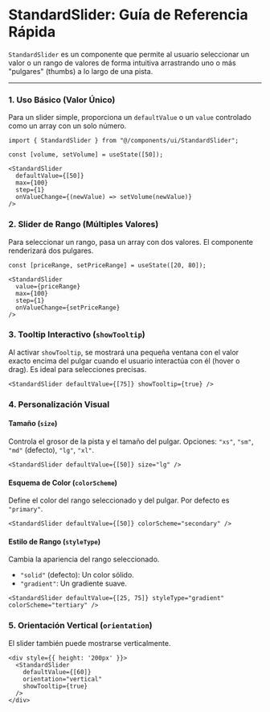 # StandardSlider: Guía de Referencia Rápida

`StandardSlider` es un componente que permite al usuario seleccionar un valor o un rango de valores de forma intuitiva arrastrando uno o más "pulgares" (thumbs) a lo largo de una pista.

---

### 1. Uso Básico (Valor Único)
Para un slider simple, proporciona un `defaultValue` o un `value` controlado como un array con un solo número.

```tsx
import { StandardSlider } from "@/components/ui/StandardSlider";

const [volume, setVolume] = useState([50]);

<StandardSlider 
  defaultValue={[50]}
  max={100}
  step={1}
  onValueChange={(newValue) => setVolume(newValue)}
/>
```

### 2. Slider de Rango (Múltiples Valores)
Para seleccionar un rango, pasa un array con dos valores. El componente renderizará dos pulgares.

```tsx
const [priceRange, setPriceRange] = useState([20, 80]);

<StandardSlider 
  value={priceRange}
  max={100}
  step={1}
  onValueChange={setPriceRange}
/>
```

### 3. Tooltip Interactivo (`showTooltip`)
Al activar `showTooltip`, se mostrará una pequeña ventana con el valor exacto encima del pulgar cuando el usuario interactúa con él (hover o drag). Es ideal para selecciones precisas.

```tsx
<StandardSlider defaultValue={[75]} showTooltip={true} />
```

### 4. Personalización Visual

#### Tamaño (`size`)
Controla el grosor de la pista y el tamaño del pulgar. Opciones: `"xs"`, `"sm"`, `"md"` (defecto), `"lg"`, `"xl"`.

```tsx
<StandardSlider defaultValue={[50]} size="lg" />
```

#### Esquema de Color (`colorScheme`)
Define el color del rango seleccionado y del pulgar. Por defecto es `"primary"`.

```tsx
<StandardSlider defaultValue={[50]} colorScheme="secondary" />
```

#### Estilo de Rango (`styleType`)
Cambia la apariencia del rango seleccionado.
-   `"solid"` (defecto): Un color sólido.
-   `"gradient"`: Un gradiente suave.

```tsx
<StandardSlider defaultValue={[25, 75]} styleType="gradient" colorScheme="tertiary" />
```

### 5. Orientación Vertical (`orientation`)
El slider también puede mostrarse verticalmente.

```tsx
<div style={{ height: '200px' }}>
  <StandardSlider 
    defaultValue={[60]}
    orientation="vertical"
    showTooltip={true}
  />
</div>
```
